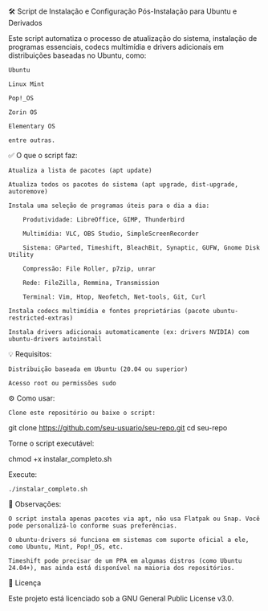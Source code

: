 🛠️ Script de Instalação e Configuração Pós-Instalação para Ubuntu e Derivados

Este script automatiza o processo de atualização do sistema, instalação de programas essenciais, codecs multimídia e drivers adicionais em distribuições baseadas no Ubuntu, como:

    Ubuntu

    Linux Mint

    Pop!_OS

    Zorin OS

    Elementary OS

    entre outras.

✅ O que o script faz:

    Atualiza a lista de pacotes (apt update)

    Atualiza todos os pacotes do sistema (apt upgrade, dist-upgrade, autoremove)

    Instala uma seleção de programas úteis para o dia a dia:

        Produtividade: LibreOffice, GIMP, Thunderbird

        Multimídia: VLC, OBS Studio, SimpleScreenRecorder

        Sistema: GParted, Timeshift, BleachBit, Synaptic, GUFW, Gnome Disk Utility

        Compressão: File Roller, p7zip, unrar

        Rede: FileZilla, Remmina, Transmission

        Terminal: Vim, Htop, Neofetch, Net-tools, Git, Curl

    Instala codecs multimídia e fontes proprietárias (pacote ubuntu-restricted-extras)

    Instala drivers adicionais automaticamente (ex: drivers NVIDIA) com ubuntu-drivers autoinstall

💡 Requisitos:

    Distribuição baseada em Ubuntu (20.04 ou superior)

    Acesso root ou permissões sudo

⚙️ Como usar:

    Clone este repositório ou baixe o script:

git clone https://github.com/seu-usuario/seu-repo.git
cd seu-repo

Torne o script executável:

chmod +x instalar_completo.sh

Execute:

    ./instalar_completo.sh

🧪 Observações:

    O script instala apenas pacotes via apt, não usa Flatpak ou Snap. Você pode personalizá-lo conforme suas preferências.

    O ubuntu-drivers só funciona em sistemas com suporte oficial a ele, como Ubuntu, Mint, Pop!_OS, etc.

    Timeshift pode precisar de um PPA em algumas distros (como Ubuntu 24.04+), mas ainda está disponível na maioria dos repositórios.

📌 Licença

Este projeto está licenciado sob a GNU General Public License v3.0.
